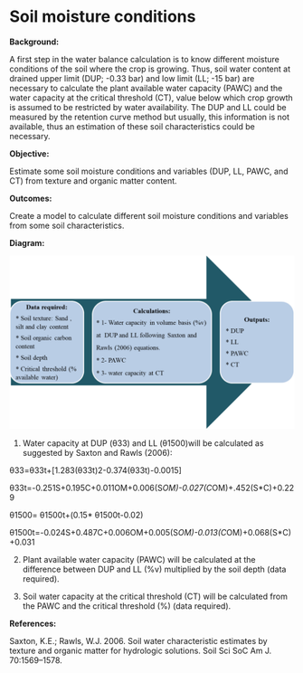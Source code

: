 # Soil moisture conditions

**Background:**

A first step in the water balance calculation is to know different moisture conditions of the soil where the crop is growing. Thus, soil water content at drained upper limit (DUP; -0.33 bar) and low limit (LL; -15 bar) are necessary to calculate the plant available water capacity (PAWC) and the water capacity at the critical threshold (CT), value below which crop growth is assumed to be restricted by water availability. The DUP and LL could be measured by the retention curve method but usually, this information is not available, thus an estimation of these soil characteristics could be necessary. 

**Objective:**

Estimate some soil moisture conditions and variables (DUP, LL, PAWC, and CT) from texture and organic matter content. 

**Outcomes:**

Create a model to calculate different soil moisture conditions and variables from some soil characteristics. 

**Diagram:**

![alt_text](https://github.com/waltercarciochi/project/blob/master/Diagram.png)

1. Water capacity at DUP (θ33) and LL (θ1500)will be calculated as suggested by Saxton and Rawls (2006): 

θ33=θ33t+[1.283(θ33t)2-0.374(θ33t)-0.0015] 

θ33t=-0.251S+0.195C+0.011OM+0.006(S*OM)-0.027(C*OM)+.452(S*C)+0.229 

θ1500= θ1500t+(0.15* θ1500t-0.02) 

θ1500t=-0.024S+0.487C+0.006OM+0.005(S*OM)-0.013(C*OM)+0.068(S*C)+0.031 

2. Plant available water capacity (PAWC) will be calculated at the difference between DUP and LL (%v) multiplied by the soil depth (data required). 

3. Soil water capacity at the critical threshold (CT) will be calculated from the PAWC and the critical threshold (%) (data required). 

**References:** 

Saxton, K.E.; Rawls, W.J. 2006. Soil water characteristic estimates by texture and organic matter for hydrologic solutions. Soil Sci SoC Am J. 70:1569–1578.
